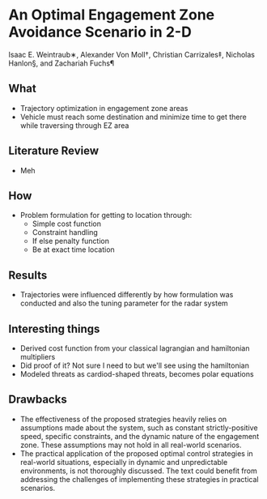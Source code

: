 # An Optimal Engagement Zone Avoidance Scenario in 2-D
Isaac E. Weintraub∗, Alexander Von Moll†, Christian Carrizales‡, Nicholas Hanlon§, and Zachariah Fuchs¶

## What 
- Trajectory optimization in engagement zone areas 
- Vehicle must reach some destination and minimize time to get there while traversing through EZ area

## Literature Review
- Meh 


## How
- Problem formulation for getting to location through:
  - Simple cost function
  - Constraint handling
  - If else penalty function
  - Be at exact time location

## Results
- Trajectories were influenced differently by how formulation was conducted and also the tuning parameter for the radar system 

## Interesting things 
- Derived cost function from your classical lagrangian and hamiltonian multipliers 
- Did proof of it? Not sure I need to but we'll see using the hamiltonian
- Modeled threats as cardiod-shaped threats, becomes polar equations 

## Drawbacks
- The effectiveness of the proposed strategies heavily relies on assumptions made about the system, such as constant strictly-positive speed, specific constraints, and the dynamic nature of the engagement zone. These assumptions may not hold in all real-world scenarios.
- The practical application of the proposed optimal control strategies in real-world situations, especially in dynamic and unpredictable environments, is not thoroughly discussed. The text could benefit from addressing the challenges of implementing these strategies in practical scenarios.
